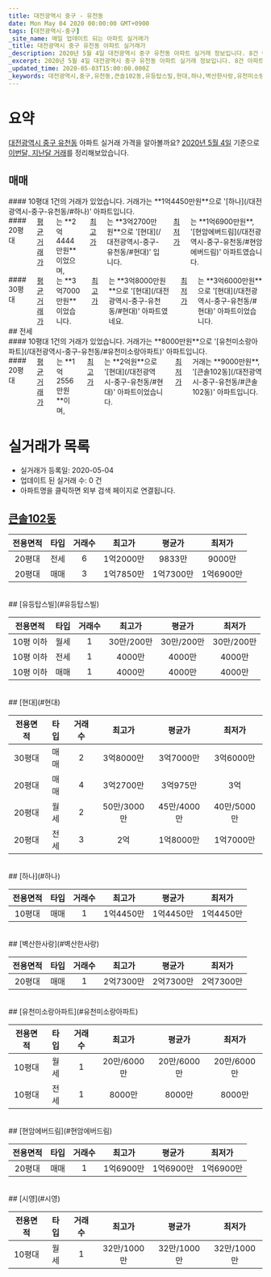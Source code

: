 ```yaml
---
title: 대전광역시 중구 - 유천동
date: Mon May 04 2020 00:00:00 GMT+0900
tags: [대전광역시-중구]
_site_name: 매일 업데이트 되는 아파트 실거래가
_title: 대전광역시 중구 유천동 아파트 실거래가
_description: 2020년 5월 4일 대전광역시 중구 유천동 아파트 실거래 정보입니다. 8건 아파트 정보가 있습니다.
_excerpt: 2020년 5월 4일 대전광역시 중구 유천동 아파트 실거래 정보입니다. 8건 아파트 정보가 있습니다.
_updated_time: 2020-05-03T15:00:00.000Z
_keywords: 대전광역시,중구,유천동,큰솔102동,유등탑스빌,현대,하나,벽산한사랑,유천미소랑아파트,현암에버드림,시영
---
```





# 요약
<ins>대전광역시 중구 유천동</ins> 아파트 실거래 가격을 알아볼까요? <ins>2020년 5월 4일</ins> 기준으로 <ins>이번달, 지난달 거래</ins>를 정리해보았습니다.

## 매매
<div class="container">
<div class="six columns" markdown="1">
#### 10평대
1건의 거래가 있었습니다. 거래가는 **1억4450만원**으로 '[하나](/대전광역시-중구-유천동/#하나)' 아파트입니다.
</div>
<div class="six columns" markdown="1">
#### 20평대
<ins>평균 거래가</ins>는 **2억4444만원**이었으며, <ins>최고가</ins>는 **3억2700만원**으로 '[현대](/대전광역시-중구-유천동/#현대)' 입니다. <ins>최저가</ins>는 **1억6900만원**, '[현암에버드림](/대전광역시-중구-유천동/#현암에버드림)' 아파트였습니다.
</div>
</div>
<div class="container">
<div class="twelve columns" markdown="1">
#### 30평대
<ins>평균 거래가</ins>는 **3억7000만원**이었습니다. <ins>최고가</ins>는 **3억8000만원**으로 '[현대](/대전광역시-중구-유천동/#현대)' 아파트였네요. <ins>최저가</ins>는 **3억6000만원**으로 '[현대](/대전광역시-중구-유천동/#현대)' 아파트이었습니다.
</div>
</div>
## 전세
<div class="container">
<div class="six columns" markdown="1">
#### 10평대
1건의 거래가 있었습니다. 거래가는 **8000만원**으로 '[유천미소랑아파트](/대전광역시-중구-유천동/#유천미소랑아파트)' 아파트입니다.
</div>
<div class="six columns" markdown="1">
#### 20평대
<ins>평균 거래가</ins>는 **1억2556만원**이며, <ins>최고가</ins>는 **2억원**으로 '[현대](/대전광역시-중구-유천동/#현대)' 아파트이었습니다. <ins>최저가</ins> 거래는 **9000만원**, '[큰솔102동](/대전광역시-중구-유천동/#큰솔102동)' 아파트입니다.
</div>
</div>



# 실거래가 목록
- 실거래가 등록일: 2020-05-04
- 업데이트 된 실거래 수: 0 건
- 아파트명을 클릭하면 외부 검색 페이지로 연결됩니다.

## [큰솔102동](#큰솔102동)

|전용면적|타입|거래수|최고가|평균가|최저가|
|:---:|:---:|:---:|:---:|:---:|:---:|
|20평대|<span class="deal-type-2">전세</span>|6|1억2000만|9833만|9000만|
|20평대|<span class="deal-type-1">매매</span>|3|1억7850만|1억7300만|1억6900만|

<br/>
## [유등탑스빌](#유등탑스빌)

|전용면적|타입|거래수|최고가|평균가|최저가|
|:---:|:---:|:---:|:---:|:---:|:---:|
|10평 이하|<span class="deal-type-3">월세</span>|1|30만/200만|30만/200만|30만/200만|
|10평 이하|<span class="deal-type-2">전세</span>|1|4000만|4000만|4000만|
|10평 이하|<span class="deal-type-1">매매</span>|1|4000만|4000만|4000만|

<br/>
## [현대](#현대)

|전용면적|타입|거래수|최고가|평균가|최저가|
|:---:|:---:|:---:|:---:|:---:|:---:|
|30평대|<span class="deal-type-1">매매</span>|2|3억8000만|3억7000만|3억6000만|
|20평대|<span class="deal-type-1">매매</span>|4|3억2700만|3억975만|3억|
|20평대|<span class="deal-type-3">월세</span>|2|50만/3000만|45만/4000만|40만/5000만|
|20평대|<span class="deal-type-2">전세</span>|3|2억|1억8000만|1억7000만|

<br/>
## [하나](#하나)

|전용면적|타입|거래수|최고가|평균가|최저가|
|:---:|:---:|:---:|:---:|:---:|:---:|
|10평대|<span class="deal-type-1">매매</span>|1|1억4450만|1억4450만|1억4450만|

<br/>
## [벽산한사랑](#벽산한사랑)

|전용면적|타입|거래수|최고가|평균가|최저가|
|:---:|:---:|:---:|:---:|:---:|:---:|
|20평대|<span class="deal-type-1">매매</span>|1|2억7300만|2억7300만|2억7300만|

<br/>
## [유천미소랑아파트](#유천미소랑아파트)

|전용면적|타입|거래수|최고가|평균가|최저가|
|:---:|:---:|:---:|:---:|:---:|:---:|
|10평대|<span class="deal-type-3">월세</span>|1|20만/6000만|20만/6000만|20만/6000만|
|10평대|<span class="deal-type-2">전세</span>|1|8000만|8000만|8000만|

<br/>
## [현암에버드림](#현암에버드림)

|전용면적|타입|거래수|최고가|평균가|최저가|
|:---:|:---:|:---:|:---:|:---:|:---:|
|20평대|<span class="deal-type-1">매매</span>|1|1억6900만|1억6900만|1억6900만|

<br/>
## [시영](#시영)

|전용면적|타입|거래수|최고가|평균가|최저가|
|:---:|:---:|:---:|:---:|:---:|:---:|
|10평대|<span class="deal-type-3">월세</span>|1|32만/1000만|32만/1000만|32만/1000만|

<br/>



